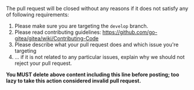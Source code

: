 The pull request will be closed without any reasons if it does not satisfy any of following requirements:

1. Please make sure you are targeting the `develop` branch.
2. Please read contributing guidelines:
https://github.com/go-gitea/gitea/wiki/Contributing-Code
3. Please describe what your pull request does and which issue you're targeting
4. ... if it is not related to any particular issues, explain why we should not reject your pull request.

**You MUST delete above content including this line before posting; too lazy to take this action considered invalid pull request.**
